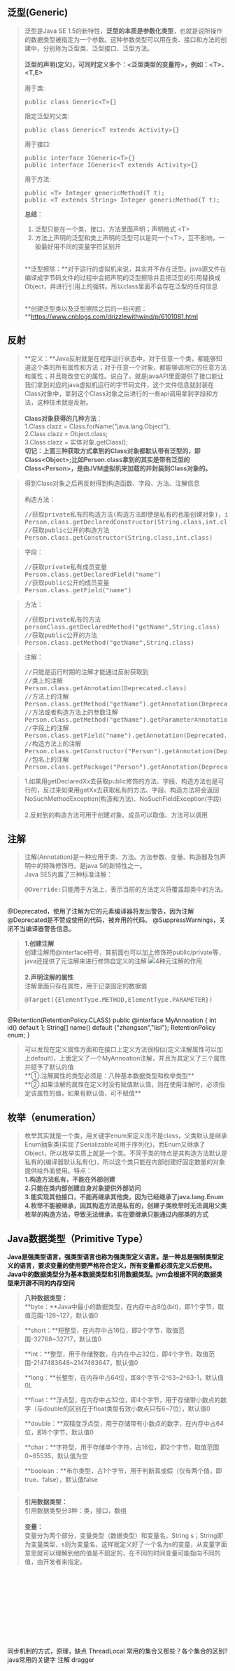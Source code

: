 ## 泛型(Generic) ##
>泛型是Java SE 1.5的新特性，**泛型的本质是参数化类型**，也就是说所操作的数据类型被指定为一个参数。这种参数类型可以用在类、接口和方法的创建中，分别称为泛型类、泛型接口、泛型方法。<br/><br/>
>**泛型的声明(定义)，可同时定义多个：<泛型类型的变量符>，例如：&lt;T&gt;、&lt;T,E&gt;**<br/>
><br/>
>用于类:<br/>
><pre>public class Generic&lt;T&gt;{}</pre>
>限定泛型的父类:<br/>
><pre>public class Generic&lt;T extends Activity&gt;{}</pre>
>用于接口:<br/>
><pre>public interface IGeneric&lt;T&gt;{}
>public interface IGeneric&lt;T extends Activity&gt;{}</pre>
>用于方法:<br/>
><pre>public &lt;T&gt; Integer genericMethod(T t);
>public &lt;T extends String&gt; Integer genericMethod(T t);</pre>    
>**总结**：
>
>1. 泛型只能在一个类，接口，方法里面声明；声明格式 &lt;T&gt;<br/>
>2. 方法上声明的泛型和类上声明的泛型可以是同一个&lt;T&gt;，互不影响，一般最好用不同的变量字符区别开<br/><br/>
>
>**泛型擦除：**对于运行的虚拟机来说，其实并不存在泛型。java源文件在编译成字节码文件的过程中会把声明的泛型擦除并且把泛型的引用替换成Object，并进行引用上的强转。所以class里面不会存在泛型的任何信息<br/><br/>
>
>**创建泛型类以及泛型擦除之后的一些问题：**https://www.cnblogs.com/drizzlewithwind/p/6101081.html


## 反射 ##
>**定义：**Java反射就是在程序运行状态中，对于任意一个类，都能够知道这个类的所有属性和方法；对于任意一个对象，都能够调用它的任意方法和属性；并且能改变它的属性。说白了。就是javaAPI里面提供了接口能让我们拿到对应的java虚拟机运行的字节码文件，这个文件信息就封装在Class对象中，拿到这个Class对象之后进行的一些api调用拿到字段和方法，这种技术就是反射。<br/><br/>
>**Class对象获得的几种方法**：<br/>
>1.Class clazz = Class.forName("java.lang.Object");<br/>
>2.Class clazz = Object.class;<br/>
>3.Class clazz = 实体对象.getClass();<br/>
>**切记：上面三种获取方式拿到的Class对象都默认带有泛型的，即Class&lt;Object&gt;;比如Person.class拿到的其实是带有泛型的Class&lt;Person&gt;，是由JVM虚拟机来加载的并封装到Class<T>对象的。**

>得到Class对象之后再反射得到构造函数、字段、方法、注解信息<br/><br/>
>构造方法：
><pre>
>//获取private私有的构造方法(构造方法即使是私有的也能创建对象)，int.class是一个引用，JVM运行时，int类型Class对象已经建立，通过int.class来引用
>Person.class.getDeclaredConstructor(String.class,int.class)
>//获取public公开的构造方法
>Person.class.getConstructor(String.class,int.class)
></pre>

>字段：
><pre>
>//获取private私有成员变量
>Person.class.getDeclaredField("name")
>//获取public公开的成员变量
>Person.class.getField("name")
></pre>

>方法：
><pre>
>//获取private私有的方法
>personClass.getDeclaredMethod("getName",String.class)
>//获取public公开的方法
>Person.class.getMethod("getName",String.class)
></pre>

>注解：
><pre>
>//只能是运行时期的注解才能通过反射获取到
>//类上的注解
>Person.class.getAnnotation(Deprecated.class)
>//方法上的注解
>Person.class.getMethod("getName").getAnnotation(Deprecated.class)
>//方法或者构造方法上的参数注解
>Person.class.getMethod("getName").getParameterAnnotations()[0][0]
>//字段上的注解
>Person.class.getField("name").getAnnotation(Deprecated.class)
>//构造方法上的注解
>Person.class.getConstructor("Person").getAnnotation(Deprecated.class)
>//包名上的注解
>Person.class.getPackage("Person").getAnnotation(Deprecated.class)
></pre>



>1.如果用getDeclaredXx去获取public修饰的方法、字段、构造方法也是可行的，反过来如果用getXx去获取私有的方法、字段、构造方法将会返回
NoSuchMethodException(构造和方法)、NoSuchFieldException(字段)<br/><br/>
>2.反射到的构造方法可用于创建对象、成员可以取值、方法可以调用


## 注解 ##
>注解(Annotation)是一种应用于类、方法、方法参数、变量、构造器及包声明中的特殊修饰符。是java 5的新特性之一。<br/>Java SE5内置了三种标准注解：<br/>
><pre>@Override:只能用于方法上，表示当前的方法定义将覆盖超类中的方法。
@Deprecated，使用了注解为它的元素编译器将发出警告，因为注解@Deprecated是不赞成使用的代码，被弃用的代码。
@SuppressWarnings，关闭不当编译器警告信息。
</pre>

>**1.创建注解**<br/>
>创建注解用@interface符号，其前面也可以加上修饰符public/private等，java还提供了元注解来进行修饰自定义的注解
![4种元注解的作用](https://i.imgur.com/SR6NXli.png)<br/><br/>
>**2.声明注解的属性**<br/>
>注解里面只存在属性，用于记录固定的数据值
><pre>
>@Target({ElementType.METHOD,ElementType.PARAMETER})
@Retention(RetentionPolicy.CLASS)
public @interface MyAnnoation {
    int id() default 1;
    String[] name() default {"zhangsan","lisi"};
    RetentionPolicy enum;
}
></pre>
>可以发现在定义属性方面和在接口上定义方法很相似(定义注解属性可以加上default)，上面定义了一个MyAnnoation注解，并且为其定义了三个属性并赋予了默认的值<br/>
>**①.注解属性的类型必须是：八种基本数据类型和枚举类型**<br/>
>**②.如果注解的属性在定义时没有赋值默认值，则在使用注解时，必须指定该属性的值，如果有默认值，可不赋值**


## 枚举（enumeration） ##
>枚举其实就是一个类，用关键字enum来定义而不是class，父类默认是继承Enum抽象类(实现了Serializable可用于序列化)，而Enum又继承了Object，所以枚举实质上就是一个类。不同于类的特点是其构造方法默认是私有的(编译器默认私有化)，所以这个类只能在内部创建好固定数量的对象提供给外面使用。特点：<br/>
>**1.构造方法私有，不能在外部创建<br/>
>2.只能在类内部创建自身对象提供外部访问<br/>
>3.能实现其他接口，不能再继承其他类，因为已经继承了java.lang.Enum<br/>
>4.枚举不能被继承，因其构造方法是私有的，创建子类枚举时无法调用父类枚举的构造方法，导致无法继承，实在要继承只能通过内部类的方式**<br/>




## Java数据类型（Primitive Type） ##

**Java是强类型语言，强类型语言也称为强类型定义语言。是一种总是强制类型定义的语言，要求变量的使用要严格符合定义，所有变量都必须先定义后使用。Java中的数据类型分为基本数据类型和引用数据类型。jvm会根据不同的数据类型来开辟不同的内存空间**<br/>
>**八种数据类型：**<br/>
>**byte：**Java中最小的数据类型，在内存中占8位(bit)，即1个字节，取值范围-128~127，默认值0

>**short：**短整型，在内存中占16位，即2个字节，取值范围-32768~32717，默认值0

>**int：**整型，用于存储整数，在内在中占32位，即4个字节，取值范围-2147483648~2147483647，默认值0

>**long：**长整型，在内存中占64位，即8个字节-2^63~2^63-1，默认值0L

>**float：**浮点型，在内存中占32位，即4个字节，用于存储带小数点的数字（与double的区别在于float类型有效小数点只有6~7位），默认值0

>**double：**双精度浮点型，用于存储带有小数点的数字，在内存中占64位，即8个字节，默认值0

>**char：**字符型，用于存储单个字符，占16位，即2个字节，取值范围0~65535，默认值为空

>**boolean：**布尔类型，占1个字节，用于判断真或假（仅有两个值，即true、false），默认值false<br/><br/>

>**引用数据类型：**<br/>
>引用数据类型分3种：类，接口，数组<br/><br/>
>**变量：**<br/>
>变量分为两个部分，变量类型（数据类型）和变量名，String s；String即为变量类型，s则为变量名，这样就定义好了一个名为s的变量，从变量字面意思就可以理解到他的值是不固定的，在不同的时间变量可能指向不同的值，由开发者来指定。


<br/><br/><br/><br/><br/><br/><br/><br/><br/><br/>
同步机制的方式，原理，缺点
ThreadLocal
常用的集合又那些？各个集合的区别?
java常用的关键字
注解
dragger

